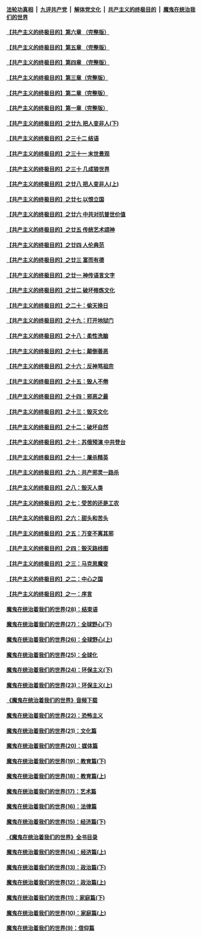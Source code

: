 ####  [法轮功真相](../../../../basic/blob/master/README.md?t=05162331) &nbsp;|&nbsp; [九评共产党](../../../../9ping.md/blob/master/README.md?t=05162331) &nbsp;|&nbsp; [解体党文化](../../../../jtdwh.md/blob/master/README.md?t=05162331)  &nbsp;|&nbsp; [共产主义的终极目的](../../../../gczydzjmd.md/blob/master/README.md?t=05162331) &nbsp;|&nbsp; [魔鬼在统治我们的世界](../../../../mgztzwmdsj.md/blob/master/README.md?t=05162331) 

#### [【共产主义的终极目的】第六章 （完整版）](../pages/nsc422/n11428913.md?t=05162331) 

#### [【共产主义的终极目的】第五章 （完整版）](../pages/nsc422/n11428912.md?t=05162331) 

#### [【共产主义的终极目的】第四章 （完整版）](../pages/nsc422/n11428907.md?t=05162331) 

#### [【共产主义的终极目的】第三章（完整版）](../pages/nsc422/n11428848.md?t=05162331) 

#### [【共产主义的终极目的】第二章（完整版）](../pages/nsc422/n11428831.md?t=05162331) 

#### [【共产主义的终极目的】第一章（完整版）](../pages/nsc422/n11417651.md?t=05162331) 

#### [【共产主义的终极目的】之廿九 把人变非人(下)](../pages/nsc422/n11344140.md?t=05162331) 

#### [【共产主义的终极目的】之三十二 结语](../pages/nsc422/n11360535.md?t=05162331) 

#### [【共产主义的终极目的】之三十一 末世景观](../pages/nsc422/n11351129.md?t=05162331) 

#### [【共产主义的终极目的】之三十 几成狼世界](../pages/nsc422/n11348280.md?t=05162331) 

#### [【共产主义的终极目的】之廿八 把人变非人(上)](../pages/nsc422/n11340492.md?t=05162331) 

#### [【共产主义的终极目的】之廿七 以恨立国](../pages/nsc422/n11336944.md?t=05162331) 

#### [【共产主义的终极目的】之廿六 中共对抗普世价值](../pages/nsc422/n11324785.md?t=05162331) 

#### [【共产主义的终极目的】之廿五 传统艺术颂神](../pages/nsc422/n11296396.md?t=05162331) 

#### [【共产主义的终极目的】之廿四 人伦典范](../pages/nsc422/n11296397.md?t=05162331) 

#### [【共产主义的终极目的】之廿三 富而有德](../pages/nsc422/n11283598.md?t=05162331) 

#### [【共产主义的终极目的】之廿一 神传语言文字](../pages/nsc422/n11263265.md?t=05162331) 

#### [【共产主义的终极目的】之廿二 破坏修炼文化](../pages/nsc422/n11245728.md?t=05162331) 

#### [【共产主义的终极目的】之二十：偷天换日](../pages/nsc422/n11238846.md?t=05162331) 

#### [【共产主义的终极目的】之十九：打开地狱门](../pages/nsc422/n11206376.md?t=05162331) 

#### [【共产主义的终极目的】之十八：柔性洗脑](../pages/nsc422/n11199994.md?t=05162331) 

#### [【共产主义的终极目的】之十七：颠倒善恶](../pages/nsc422/n11179782.md?t=05162331) 

#### [【共产主义的终极目的】之十六：反神骂祖宗](../pages/nsc422/n11166798.md?t=05162331) 

#### [【共产主义的终极目的】之十五：毁人不倦](../pages/nsc422/n11166792.md?t=05162331) 

#### [【共产主义的终极目的】之十四：邪恶之最](../pages/nsc422/n11150249.md?t=05162331) 

#### [【共产主义的终极目的】之十三：毁灭文化](../pages/nsc422/n11135227.md?t=05162331) 

#### [【共产主义的终极目的】之十二：破坏自然](../pages/nsc422/n11135214.md?t=05162331) 

#### [【共产主义的终极目的】之十：苏俄预演 中共登台](../pages/nsc422/n11118424.md?t=05162331) 

#### [【共产主义的终极目的】之十一：屠杀精英](../pages/nsc422/n11118442.md?t=05162331) 

#### [【共产主义的终极目的】之九：共产邪灵一路杀](../pages/nsc422/n11114139.md?t=05162331) 

#### [【共产主义的终极目的】之八：毁灭人类](../pages/nsc422/n11108503.md?t=05162331) 

#### [【共产主义的终极目的】之七：受苦的还是工农](../pages/nsc422/n11101809.md?t=05162331) 

#### [【共产主义的终极目的】之六：甜头和苦头](../pages/nsc422/n11096971.md?t=05162331) 

#### [【共产主义的终极目的】之五：万变不离其邪](../pages/nsc422/n11091285.md?t=05162331) 

#### [【共产主义的终极目的】之四：毁灭路线图](../pages/nsc422/n11086284.md?t=05162331) 

#### [【共产主义的终极目的】之三：马克思魔变](../pages/nsc422/n11061941.md?t=05162331) 

#### [【共产主义的终极目的】之二：中心之国](../pages/nsc422/n11047728.md?t=05162331) 

#### [【共产主义的终极目的】之一：序言](../pages/nsc422/n11086077.md?t=05162331) 

#### [魔鬼在统治着我们的世界(28)：结束语](../pages/nsc422/n10936246.md?t=05162331) 

#### [魔鬼在统治着我们的世界(27)：全球野心(下)](../pages/nsc422/n10928319.md?t=05162331) 

#### [魔鬼在统治着我们的世界(26)：全球野心(上)](../pages/nsc422/n10900318.md?t=05162331) 

#### [魔鬼在统治着我们的世界(25)：全球化](../pages/nsc422/n10788205.md?t=05162331) 

#### [魔鬼在统治着我们的世界(24)：环保主义(下)](../pages/nsc422/n10695307.md?t=05162331) 

#### [魔鬼在统治着我们的世界(23)：环保主义(上)](../pages/nsc422/n10688613.md?t=05162331) 

#### [《魔鬼在统治着我们的世界》音频下载](../pages/nsc422/n10635553.md?t=05162331) 

#### [魔鬼在统治着我们的世界(22)：恐怖主义](../pages/nsc422/n10614727.md?t=05162331) 

#### [魔鬼在统治着我们的世界(21)：文化篇](../pages/nsc422/n10597706.md?t=05162331) 

#### [魔鬼在统治着我们的世界(20)：媒体篇](../pages/nsc422/n10586579.md?t=05162331) 

#### [魔鬼在统治着我们的世界(19)：教育篇(下)](../pages/nsc422/n10564808.md?t=05162331) 

#### [魔鬼在统治着我们的世界(18)：教育篇(上)](../pages/nsc422/n10526970.md?t=05162331) 

#### [魔鬼在统治着我们的世界(17)：艺术篇](../pages/nsc422/n10499093.md?t=05162331) 

#### [魔鬼在统治着我们的世界(16)：法律篇](../pages/nsc422/n10485969.md?t=05162331) 

#### [魔鬼在统治着我们的世界(15)：经济篇(下)](../pages/nsc422/n10469975.md?t=05162331) 

#### [《魔鬼在统治着我们的世界》全书目录](../pages/nsc422/n10464261.md?t=05162331) 

#### [魔鬼在统治着我们的世界(14)：经济篇(上)](../pages/nsc422/n10457370.md?t=05162331) 

#### [魔鬼在统治着我们的世界(13)：政治篇(下)](../pages/nsc422/n10448270.md?t=05162331) 

#### [魔鬼在统治着我们的世界(12)：政治篇(上)](../pages/nsc422/n10444576.md?t=05162331) 

#### [魔鬼在统治着我们的世界(11)：家庭篇(下)](../pages/nsc422/n10440961.md?t=05162331) 

#### [魔鬼在统治着我们的世界(10)：家庭篇(上)](../pages/nsc422/n10435448.md?t=05162331) 

#### [魔鬼在统治着我们的世界(9)：信仰篇](../pages/nsc422/n10432159.md?t=05162331) 

